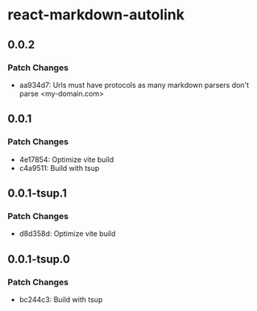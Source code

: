 # react-markdown-autolink

## 0.0.2

### Patch Changes

- aa934d7: Urls must have protocols as many markdown parsers don't parse <my-domain.com>

## 0.0.1

### Patch Changes

- 4e17854: Optimize vite build
- c4a9511: Build with tsup

## 0.0.1-tsup.1

### Patch Changes

- d8d358d: Optimize vite build

## 0.0.1-tsup.0

### Patch Changes

- bc244c3: Build with tsup
